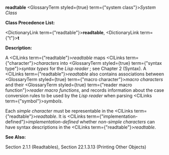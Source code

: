 **readtable** <GlossaryTerm styled={true} term={"system class"}><i>System Class</i></GlossaryTerm> 



**Class Precedence List:** 



<DictionaryLink  term={"readtable"}><b>readtable</b></DictionaryLink>, <DictionaryLink  term={"t"}><b>t</b></DictionaryLink> 



**Description:** 



A <ClLinks  term={"readtable"}><i>readtable</i></ClLinks> maps <ClLinks  term={"character"}><i>characters</i></ClLinks> into <GlossaryTerm styled={true} term={"syntax type"}><i>syntax types</i></GlossaryTerm> for the *Lisp reader* ; see Chapter 2 (Syntax). A <ClLinks  term={"readtable"}><i>readtable</i></ClLinks> also contains associations between <GlossaryTerm styled={true} term={"macro character"}><i>macro characters</i></GlossaryTerm> and their <GlossaryTerm styled={true} term={"reader macro function"}><i>reader macro functions</i></GlossaryTerm>, and records information about the case conversion rules to be used by the *Lisp reader* when parsing <ClLinks  term={"symbol"}><i>symbols</i></ClLinks>. 



Each *simple character* must be representable in the <ClLinks  term={"readtable"}><i>readtable</i></ClLinks>. It is <ClLinks  term={"implementation-defined"}><i>implementation-defined</i></ClLinks> whether *non-simple characters* can have syntax descriptions in the <ClLinks  term={"readtable"}><i>readtable</i></ClLinks>. 



**See Also:** 



Section 2.1.1 (Readtables), Section 22.1.3.13 (Printing Other Objects) 



